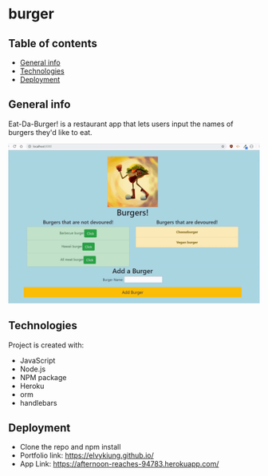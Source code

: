 # burger

## Table of contents

- [General info](#general-info)
- [Technologies](#technologies)
- [Deployment](#Deployment)

## General info

Eat-Da-Burger! is a restaurant app that lets users input the names of burgers they'd like to eat.

![screenshot](public/assets/img/homepage.gif)

## Technologies

Project is created with:

- JavaScript
- Node.js
- NPM package
- Heroku
- orm
- handlebars

## Deployment

- Clone the repo and npm install
- Portfolio link: https://elvykiung.github.io/
- App Link: https://afternoon-reaches-94783.herokuapp.com/
